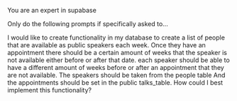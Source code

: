You are an expert in supabase

Only do the following prompts if specifically asked to...


 I would like to create functionality in my database to create a list of people that are available as public speakers each week. Once they have an appointment there should be a certain amount of weeks that the speaker is not available either before or after that date. each  speaker should be able to have a different amount of weeks before or after an appointment that they are not available. The speakers should be taken from the people table And the appointments should be set in the public talks_table. How could I best implement this functionality?





